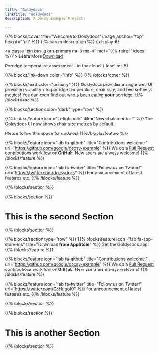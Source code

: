 ```yaml
---
title: "Goldydocs"
linkTitle: "Goldydocs"
description: A Docsy Example Project!

---
```


{{% blocks/cover title="Welcome to Goldydocs" image_anchor="top" height="full" %}}
{{% param description %}}
{.display-6}

<a class="btn btn-lg btn-primary mr-3 mb-4" href="{{% relref "/docs" %}}">
	Learn More <i class="fa-solid fa-circle-right ms-2"></i>
</a>
<a class="btn btn-lg btn-secondary mr-3 mb-4" href="https://github.com/google/docsy-example">
	Download <i class="fa-brands fa-github ms-2"></i>
</a>

Porridge temperature assessment - in the cloud!
{.lead .mt-5}

{{% blocks/link-down color="info" %}}
{{% /blocks/cover %}}



{{% blocks/lead color="primary" %}}
Goldydocs provides a single web UI providing visibility into porridge temperature, chair size, and bed softness metrics! You can even find out who's been eating **your** porridge.
{{% /blocks/lead %}}



{{% blocks/section color="dark" type="row" %}}

{{% blocks/feature icon="fa-lightbulb" title="New chair metrics!" %}}
The Goldydocs UI now shows chair size metrics by default.

Please follow this space for updates!
{{% /blocks/feature %}}


{{% blocks/feature icon="fab fa-github" title="Contributions welcome!" url="https://github.com/google/docsy-example" %}}
We do a [Pull Request](https://github.com/google/docsy-example/pulls) contributions workflow on **GitHub**. New users are always welcome!
{{% /blocks/feature %}}


{{% blocks/feature icon="fab fa-twitter" title="Follow us on Twitter!" url="https://twitter.com/docsydocs" %}}
For announcement of latest features etc.
{{% /blocks/feature %}}


{{% /blocks/section %}}


{{% blocks/section %}}
<div class="col">
<h1 class="text-center">This is the second Section</h1>
</div>

{{% /blocks/section %}}



{{% blocks/section type="row" %}}
{{% blocks/feature icon="fab fa-app-store-ios" title="Download **from AppStore**" %}}
Get the Goldydocs app!
{{% /blocks/feature %}}


{{% blocks/feature icon="fab fa-github" title="Contributions welcome!" url="https://github.com/google/docsy-example" %}}
We do a [Pull Request](https://github.com/google/docsy-example/pulls) contributions workflow on **GitHub**. New users are always welcome!
{{% /blocks/feature %}}


{{% blocks/feature icon="fab fa-twitter" title="Follow us on Twitter!" url="https://twitter.com/GoHugoIO" %}}
For announcement of latest features etc.
{{% /blocks/feature %}}

{{% /blocks/section %}}


{{% blocks/section %}}

<div class="col-12">
<h1 class="text-center">This is another Section</h1>
</div>

{{% /blocks/section %}}
